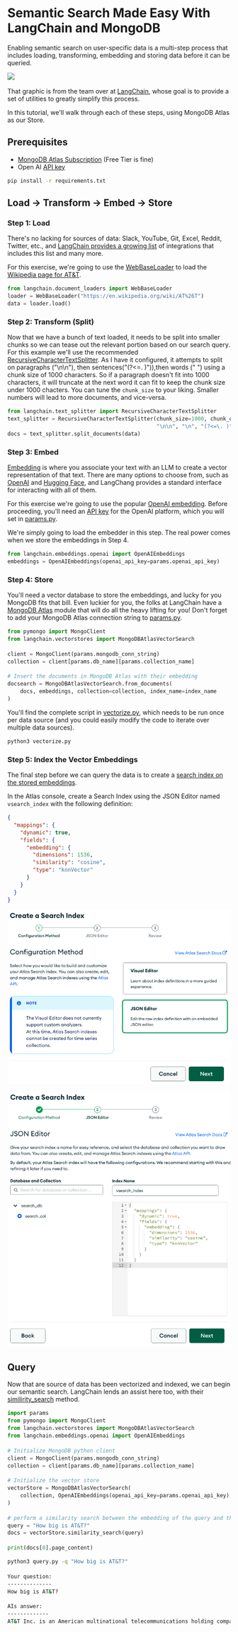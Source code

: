 
# Semantic Search Made Easy With LangChain and MongoDB

Enabling semantic search on user-specific data is a multi-step process that includes loading, transforming, embedding and storing data before it can be queried. 

![](https://python.langchain.com/assets/images/data_connection-c42d68c3d092b85f50d08d4cc171fc25.jpg)

That graphic is from the team over at [LangChain](https://python.langchain.com/docs/modules/data_connection/), whose goal is to provide a set of utilities to greatly simplify this process. 

In this tutorial, we'll walk through each of these steps, using MongoDB Atlas as our Store.

## Prerequisites
* [MongoDB Atlas Subscription](https://cloud.mongodb.com/) (Free Tier is fine)
* Open AI [API key](https://platform.openai.com/account/api-keys)
```zsh
pip install -r requirements.txt
```

## Load -> Transform -> Embed -> Store 
### Step 1: Load
There's no lacking for sources of data: Slack, YouTube, Git, Excel, Reddit, Twitter, etc., and [LangChain provides a growing list](https://python.langchain.com/docs/modules/data_connection/document_loaders/) of integrations that includes this list and many more.

For this exercise, we're going to use the [WebBaseLoader](https://python.langchain.com/docs/modules/data_connection/document_loaders/integrations/web_base) to load the [Wikipedia page for AT&T](https://en.wikipedia.org/wiki/AT%26T). 

```python
from langchain.document_loaders import WebBaseLoader
loader = WebBaseLoader("https://en.wikipedia.org/wiki/AT%26T")
data = loader.load()
```

 ### Step 2: Transform (Split)
 Now that we have a bunch of text loaded, it needs to be split into smaller chunks so we can tease out the relevant portion based on our search query. For this example we'll use the recommended [RecursiveCharacterTextSplitter](https://python.langchain.com/docs/modules/data_connection/document_transformers/text_splitters/recursive_text_splitter). As I have it configured, it attempts to split on paragraphs ("\n\n"), then sentences("(?<=\. )")),then words (" ") using a chunk size of 1000 characters. So if a paragraph doesn't fit into 1000 characters, it will truncate at the next word it can fit to keep the chunk size under 1000 chacters. You can tune the `chunk_size` to your liking. Smaller numbers will lead to more documents, and vice-versa.

```python
from langchain.text_splitter import RecursiveCharacterTextSplitter
text_splitter = RecursiveCharacterTextSplitter(chunk_size=1000, chunk_overlap=0, separators=[
                                               "\n\n", "\n", "(?<=\. )", " "], length_function=len)
docs = text_splitter.split_documents(data)
```

### Step 3: Embed
[Embedding](https://python.langchain.com/docs/modules/data_connection/text_embedding/) is where you associate your text with an LLM to create a vector representation of that text. There are many options to choose from, such as [OpenAI](https://openai.com/}) and [Hugging Face](https://huggingface.co/), and LangChang provides a standard interface for interacting with all of them. 

For this exercise we're going to use the popular [OpenAI embedding](https://python.langchain.com/docs/modules/data_connection/text_embedding/integrations/openai). Before proceeding, you'll need an [API key](https://platform.openai.com/account/api-keys) for the OpenAI platform, which you will set in [params.py](params.py).

We're simply going to load the embedder in this step. The real power comes when we store the embeddings in Step 4. 

```python
from langchain.embeddings.openai import OpenAIEmbeddings
embeddings = OpenAIEmbeddings(openai_api_key=params.openai_api_key)
```

### Step 4: Store
You'll need a vector database to store the embeddings, and lucky for you MongoDB fits that bill. Even luckier for you, the folks at LangChain have a [MongoDB Atlas](https://python.langchain.com/docs/modules/data_connection/vectorstores/integrations/mongodb_atlas) module that will do all the heavy lifting for you! Don't forget to add your MongoDB Atlas connection string to [params.py](params.py).

```python
from pymongo import MongoClient
from langchain.vectorstores import MongoDBAtlasVectorSearch

client = MongoClient(params.mongodb_conn_string)
collection = client[params.db_name][params.collection_name]

# Insert the documents in MongoDB Atlas with their embedding
docsearch = MongoDBAtlasVectorSearch.from_documents(
    docs, embeddings, collection=collection, index_name=index_name
)
```

You'll find the complete script in [vectorize.py](vectorize.py), which needs to be run once per data source (and you could easily modify the code to iterate over multiple data sources).

```zsh
python3 vectorize.py
```

### Step 5: Index the Vector Embeddings
The final step before we can query the data is to create a [search index on the stored embeddings](https://www.mongodb.com/docs/atlas/atlas-search/field-types/knn-vector/). 

In the Atlas console, create a Search Index using the JSON Editor named `vsearch_index` with the following definition: 
```JSON
{
  "mappings": {
    "dynamic": true,
    "fields": {
      "embedding": {
        "dimensions": 1536,
        "similarity": "cosine",
        "type": "knnVector"
      }
    }
  }
}
```

![](./images/create-search-index.png)

![](./images/create-search-index2.png)


## Query 
Now that are source of data has been vectorized and indexed, we can begin our semantic search. LangChain lends an assist here too, with their [similirity_search](https://api.python.langchain.com/en/latest/vectorstores/langchain.vectorstores.mongodb_atlas.MongoDBAtlasVectorSearch.html?highlight=atlas#langchain.vectorstores.mongodb_atlas.MongoDBAtlasVectorSearch.similarity_search) method.  

```python
import params
from pymongo import MongoClient
from langchain.vectorstores import MongoDBAtlasVectorSearch
from langchain.embeddings.openai import OpenAIEmbeddings

# Initialize MongoDB python client
client = MongoClient(params.mongodb_conn_string)
collection = client[params.db_name][params.collection_name]

# Initialize the vector store
vectorStore = MongoDBAtlasVectorSearch(
    collection, OpenAIEmbeddings(openai_api_key=params.openai_api_key), index_name=params.index_name
)

# perform a similarity search between the embedding of the query and the embeddings of the documents
query = "How big is AT&T?"
docs = vectorStore.similarity_search(query)

print(docs[0].page_content)
```

```zsh
python3 query.py -q "How big is AT&T?"

Your question:
--------------
How big is AT&T?

AIs answer:
-------------
AT&T Inc. is an American multinational telecommunications holding company headquartered at Whitacre Tower in Downtown Dallas, Texas.[5] It is the world's third-largest telecommunications company by revenue and the third-largest provider of mobile telephone services in the U.S.[6][7] As of 2023[update], AT&T was ranked 13th on the Fortune 500 rankings of the largest United States corporations, with revenues of $120.7 billion.[8]
```